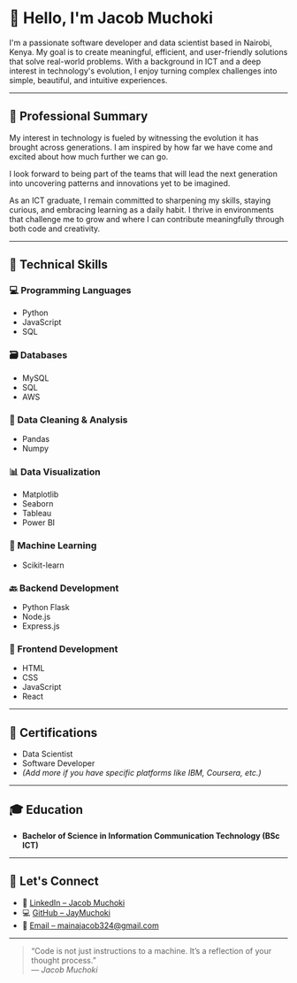 # 👋 Hello, I'm Jacob Muchoki

I'm a passionate software developer and data scientist based in Nairobi, Kenya. My goal is to create meaningful, efficient, and user-friendly solutions that solve real-world problems. With a background in ICT and a deep interest in technology's evolution, I enjoy turning complex challenges into simple, beautiful, and intuitive experiences.

---

## 🧾 Professional Summary

My interest in technology is fueled by witnessing the evolution it has brought across generations. I am inspired by how far we have come and excited about how much further we can go.

I look forward to being part of the teams that will lead the next generation into uncovering patterns and innovations yet to be imagined.

As an ICT graduate, I remain committed to sharpening my skills, staying curious, and embracing learning as a daily habit. I thrive in environments that challenge me to grow and where I can contribute meaningfully through both code and creativity.

---

## 🧠 Technical Skills

### 💻 Programming Languages
- Python
- JavaScript
- SQL

### 🗃️ Databases
- MySQL
- SQL
- AWS

### 🧼 Data Cleaning & Analysis
- Pandas
- Numpy

### 📊 Data Visualization
- Matplotlib
- Seaborn
- Tableau
- Power BI

### 🤖 Machine Learning
- Scikit-learn

### 🔙 Backend Development
- Python Flask
- Node.js
- Express.js

### 🎨 Frontend Development
- HTML
- CSS
- JavaScript
- React

---

## 📜 Certifications

- Data Scientist  
- Software Developer  
- *(Add more if you have specific platforms like IBM, Coursera, etc.)*

---

## 🎓 Education

- **Bachelor of Science in Information Communication Technology (BSc ICT)**

---

## 🤝 Let's Connect

- 🔗 [LinkedIn – Jacob Muchoki](https://www.linkedin.com/in/jacob-muchoki)
- 💻 [GitHub – JayMuchoki](https://github.com/JayMuchoki)
- 📧 [Email – mainajacob324@gmail.com](mailto:mainajacob324@gmail.com)

---

> “Code is not just instructions to a machine. It’s a reflection of your thought process.”  
> — *Jacob Muchoki*
